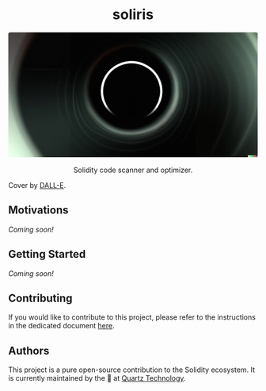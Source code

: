 # <h1 align="center"> soliris </h1>

<p align="center">
    <img src="./.github/assets/COVER.PNG" style="border-radius:1%" alt="">
</p>

<p align="center">
    Solidity code scanner and optimizer.
</p>

Cover by [DALL-E](https://openai.com/dall-e-2/).

## Motivations

_Coming soon!_

## Getting Started

_Coming soon!_

## Contributing

If you would like to contribute to this project, please refer to the instructions in the
dedicated document [here](./CONTRIBUTING.md).

## Authors

This project is a pure open-source contribution to the Solidity ecosystem.
It is currently maintained by the 🤖 at [Quartz Technology](https://github.com/quartz-technology).
